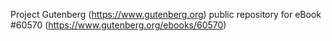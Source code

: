 Project Gutenberg (https://www.gutenberg.org) public repository for
eBook #60570 (https://www.gutenberg.org/ebooks/60570)
